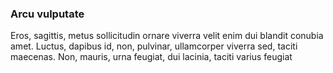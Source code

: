 ### Arcu vulputate

Eros, sagittis, metus sollicitudin ornare viverra velit enim dui blandit conubia amet. Luctus, dapibus id, non, pulvinar, ullamcorper viverra sed, taciti maecenas. Non, mauris, urna feugiat, dui lacinia, taciti varius feugiat


